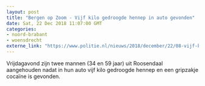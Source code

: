 ```yaml
---
layout: post
title: "Bergen op Zoom - Vijf kilo gedroogde hennep in auto gevonden"
date: Sat, 22 Dec 2018 11:07:00 GMT
categories: 
- noord-brabant 
- woensdrecht 
externe_link: "https://www.politie.nl/nieuws/2018/december/22/08-vijf-kilo-gedroogde-hennep-in-auto-gevonden.html"
---
```


Vrijdagavond zijn twee mannen (34 en 59 jaar) uit Roosendaal aangehouden nadat in hun auto vijf kilo gedroogde hennep en een gripzakje cocaïne is gevonden.
